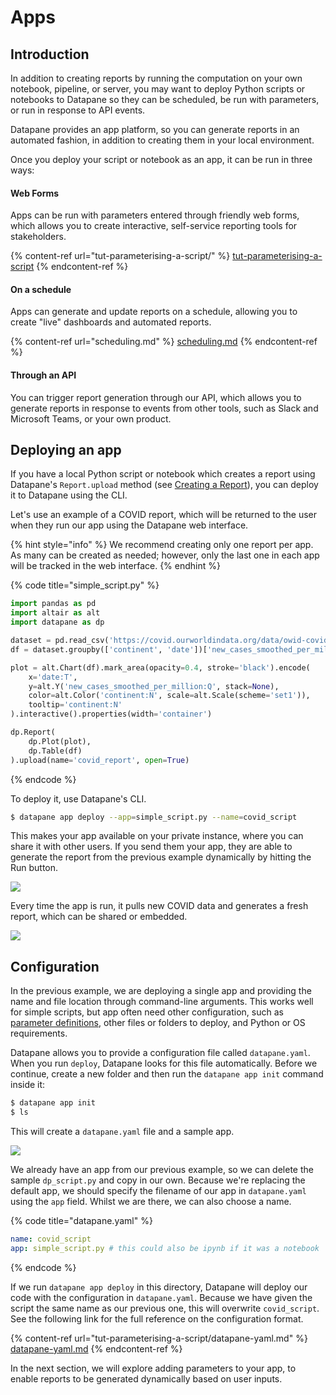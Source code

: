 # Apps

## Introduction

In addition to creating reports by running the computation on your own notebook, pipeline, or server, you may want to deploy Python scripts or notebooks to Datapane so they can be scheduled, be run with parameters, or run in response to API events.

Datapane provides an app platform, so you can generate reports in an automated fashion, in addition to creating them in your local environment.

Once you deploy your script or notebook as an app, it can be run in three ways:

#### Web Forms

Apps can be run with parameters entered through friendly web forms, which allows you to create interactive, self-service reporting tools for stakeholders.

{% content-ref url="tut-parameterising-a-script/" %}
[tut-parameterising-a-script](tut-parameterising-a-script/)
{% endcontent-ref %}

#### On a schedule

Apps can generate and update reports on a schedule, allowing you to create "live" dashboards and automated reports.

{% content-ref url="scheduling.md" %}
[scheduling.md](scheduling.md)
{% endcontent-ref %}

#### Through an API

You can trigger report generation through our API, which allows you to generate reports in response to events from other tools, such as Slack and Microsoft Teams, or your own product.

## Deploying an app

If you have a local Python script or notebook which creates a report using Datapane's `Report.upload` method (see [Creating a Report](../../reports/tut-creating-a-report.md)), you can deploy it to Datapane using the CLI. &#x20;

Let's use an example of a COVID report, which will be returned to the user when they run our app using the Datapane web interface.

{% hint style="info" %}
We recommend creating only one report per app. As many can be created as needed; however, only the last one in each app will be tracked in the web interface.
{% endhint %}

{% code title="simple_script.py" %}
```python
import pandas as pd
import altair as alt
import datapane as dp

dataset = pd.read_csv('https://covid.ourworldindata.org/data/owid-covid-data.csv')
df = dataset.groupby(['continent', 'date'])['new_cases_smoothed_per_million'].mean().reset_index()

plot = alt.Chart(df).mark_area(opacity=0.4, stroke='black').encode(
    x='date:T',
    y=alt.Y('new_cases_smoothed_per_million:Q', stack=None),
    color=alt.Color('continent:N', scale=alt.Scale(scheme='set1')),
    tooltip='continent:N'
).interactive().properties(width='container')

dp.Report(
    dp.Plot(plot), 
    dp.Table(df)
).upload(name='covid_report', open=True)
```
{% endcode %}

To deploy it, use Datapane's CLI.

```bash
$ datapane app deploy --app=simple_script.py --name=covid_script
```

This makes your app available on your private instance, where you can share it with other users. If you send them your app, they are able to generate the report from the previous example dynamically by hitting the Run button.

![](<../../.gitbook/assets/image (105).png>)

Every time the app is run, it pulls new COVID data and generates a fresh report, which can be shared or embedded.

![](<../../.gitbook/assets/image (113).png>)

## Configuration

In the previous example, we are deploying a single app and providing the name and file location through command-line arguments. This works well for simple scripts, but app often need other configuration, such as [parameter definitions](tut-parameterising-a-script/), other files or folders to deploy, and Python or OS requirements.

Datapane allows you to provide a configuration file called `datapane.yaml`. When you run `deploy`, Datapane looks for this file automatically. Before we continue, create a new folder and then run the `datapane app init` command inside it:&#x20;

```bash
$ datapane app init
$ ls
```

This will create a `datapane.yaml` file and a sample app.&#x20;

![](../../.gitbook/assets/screenshot-2021-09-17-at-14.31.13.png)

We already have an app from our previous example, so we can delete the sample `dp_script.py` and copy in our own. Because we're replacing the default app, we should specify the filename of our app in `datapane.yaml` using the `app` field. Whilst we are there, we can also choose a name.

{% code title="datapane.yaml" %}
```yaml
name: covid_script
app: simple_script.py # this could also be ipynb if it was a notebook
```
{% endcode %}

If we run `datapane app deploy` in this directory, Datapane will deploy our code with the configuration in `datapane.yaml`. Because we have given the script the same name as our previous one, this will overwrite `covid_script`. See the following link for the full reference on the configuration format.

{% content-ref url="tut-parameterising-a-script/datapane-yaml.md" %}
[datapane-yaml.md](tut-parameterising-a-script/datapane-yaml.md)
{% endcontent-ref %}

In the next section, we will explore adding parameters to your app, to enable reports to be generated dynamically based on user inputs.
